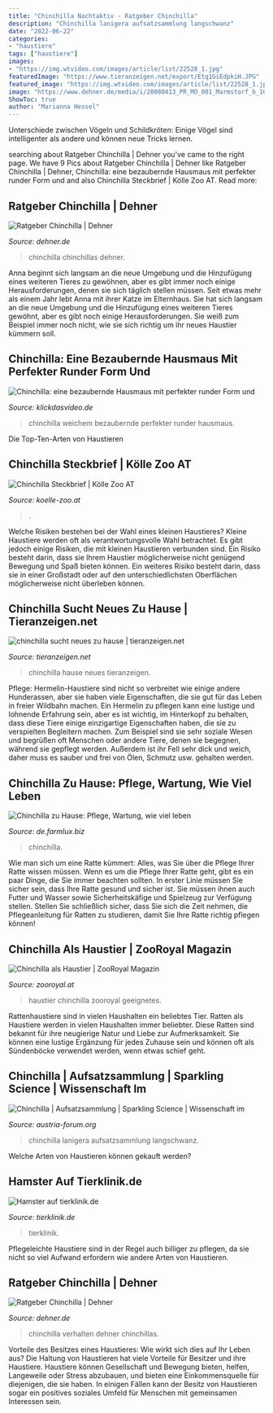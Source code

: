 ```yaml
---
title: "Chinchilla Nachtaktiv - Ratgeber Chinchilla"
description: "Chinchilla lanigera aufsatzsammlung langschwanz"
date: "2022-06-22"
categories:
- "haustiere"
tags: ["haustiere"]
images:
- "https://img.wtvideo.com/images/article/list/22528_1.jpg"
featuredImage: "https://www.tieranzeigen.net/export/Etq1GiEdpkiH.JPG"
featured_image: "https://img.wtvideo.com/images/article/list/22528_1.jpg"
image: "https://www.dehner.de/media/i/20080413_PR_MO_001_Marmstorf_b_1099-20140-1.jpg"
ShowToc: true
author: "Marianna Hessel"
---
```



Unterschiede zwischen Vögeln und Schildkröten: Einige Vögel sind intelligenter als andere und können neue Tricks lernen.

	

		
searching about Ratgeber Chinchilla | Dehner you've came to the right page. We have 9 Pics about Ratgeber Chinchilla | Dehner like Ratgeber Chinchilla | Dehner, Chinchilla: eine bezaubernde Hausmaus mit perfekter runder Form und and also Chinchilla Steckbrief | Kölle Zoo AT. Read more:
		
    
## Ratgeber Chinchilla | Dehner

<img loading=lazy src="https://www.dehner.de/media/i/20080413_PR_MO_001_Marmstorf_b_1099-20140-1.jpg" onerror="this.onerror=null;this.src='https://tse2.mm.bing.net/th?id=OIP.uK3x9u7WcjAUzr1wmAlJ5QHaCe&amp;pid=15.1';" alt="Ratgeber Chinchilla | Dehner">

_Source: dehner.de_

>chinchilla chinchillas dehner. 

	

Anna beginnt sich langsam an die neue Umgebung und die Hinzufügung eines weiteren Tieres zu gewöhnen, aber es gibt immer noch einige Herausforderungen, denen sie sich täglich stellen müssen.
Seit etwas mehr als einem Jahr lebt Anna mit ihrer Katze im Elternhaus. Sie hat sich langsam an die neue Umgebung und die Hinzufügung eines weiteren Tieres gewöhnt, aber es gibt noch einige Herausforderungen. Sie weiß zum Beispiel immer noch nicht, wie sie sich richtig um ihr neues Haustier kümmern soll.

    
## Chinchilla: Eine Bezaubernde Hausmaus Mit Perfekter Runder Form Und

<img loading=lazy src="https://img.wtvideo.com/images/article/list/22528_1.jpg" onerror="this.onerror=null;this.src='https://tse1.mm.bing.net/th?id=OIP.0Ivgj0nTRZcnDKbNLhg3NAHaHa&amp;pid=15.1';" alt="Chinchilla: eine bezaubernde Hausmaus mit perfekter runder Form und">

_Source: klickdasvideo.de_

>chinchilla weichem bezaubernde perfekter runder hausmaus. 

	

Die Top-Ten-Arten von Haustieren

    
## Chinchilla Steckbrief | Kölle Zoo AT

<img loading=lazy src="https://images.koelle-zoo.de/media/image/41/57/32/Chinchilla_1Ry4J9z6Sf2xIH.jpg" onerror="this.onerror=null;this.src='https://tse2.mm.bing.net/th?id=OIP.LWqiExwDevhUDSmi2UIpuQHaDx&amp;pid=15.1';" alt="Chinchilla Steckbrief | Kölle Zoo AT">

_Source: koelle-zoo.at_

>. 

	

Welche Risiken bestehen bei der Wahl eines kleinen Haustieres?
Kleine Haustiere werden oft als verantwortungsvolle Wahl betrachtet. Es gibt jedoch einige Risiken, die mit kleinen Haustieren verbunden sind. Ein Risiko besteht darin, dass sie Ihrem Haustier möglicherweise nicht genügend Bewegung und Spaß bieten können. Ein weiteres Risiko besteht darin, dass sie in einer Großstadt oder auf den unterschiedlichsten Oberflächen möglicherweise nicht überleben können.

    
## Chinchilla Sucht Neues Zu Hause | Tieranzeigen.net

<img loading=lazy src="https://www.tieranzeigen.net/export/Etq1GiEdpkiH.JPG" onerror="this.onerror=null;this.src='https://tse4.mm.bing.net/th?id=OIP.z7T_KhU3Kk4aC1jvgjiFbwHaE6&amp;pid=15.1';" alt="chinchilla sucht neues zu hause | tieranzeigen.net">

_Source: tieranzeigen.net_

>chinchilla hause neues tieranzeigen. 

	

Pflege: Hermelin-Haustiere sind nicht so verbreitet wie einige andere Hunderassen, aber sie haben viele Eigenschaften, die sie gut für das Leben in freier Wildbahn machen.
Ein Hermelin zu pflegen kann eine lustige und lohnende Erfahrung sein, aber es ist wichtig, im Hinterkopf zu behalten, dass diese Tiere einige einzigartige Eigenschaften haben, die sie zu verspielten Begleitern machen. Zum Beispiel sind sie sehr soziale Wesen und begrüßen oft Menschen oder andere Tiere, denen sie begegnen, während sie gepflegt werden. Außerdem ist ihr Fell sehr dick und weich, daher muss es sauber und frei von Ölen, Schmutz usw. gehalten werden.

    
## Chinchilla Zu Hause: Pflege, Wartung, Wie Viel Leben

<img loading=lazy src="https://de.farmlux.biz/wp-content/uploads/2016/09/shinshilla-v-domashnix-usloviyax-1-600x391.jpg" onerror="this.onerror=null;this.src='https://tse3.mm.bing.net/th?id=OIP.Ldd-PEdLRqLsUeMxQ_70gwHaE0&amp;pid=15.1';" alt="Chinchilla zu Hause: Pflege, Wartung, wie viel leben">

_Source: de.farmlux.biz_

>chinchilla. 

	

Wie man sich um eine Ratte kümmert: Alles, was Sie über die Pflege Ihrer Ratte wissen müssen.
Wenn es um die Pflege Ihrer Ratte geht, gibt es ein paar Dinge, die Sie immer beachten sollten. In erster Linie müssen Sie sicher sein, dass Ihre Ratte gesund und sicher ist. Sie müssen ihnen auch Futter und Wasser sowie Sicherheitskäfige und Spielzeug zur Verfügung stellen. Stellen Sie schließlich sicher, dass Sie sich die Zeit nehmen, die Pflegeanleitung für Ratten zu studieren, damit Sie Ihre Ratte richtig pflegen können!

    
## Chinchilla Als Haustier | ZooRoyal Magazin

<img loading=lazy src="https://www.zooroyal.at/magazin/wp-content/uploads/2017/11/chinchilla-760x570.jpg" onerror="this.onerror=null;this.src='https://tse2.mm.bing.net/th?id=OIP.64DCZoB0Axbm6ZYV9Zy2xAHaFj&amp;pid=15.1';" alt="Chinchilla als Haustier | ZooRoyal Magazin">

_Source: zooroyal.at_

>haustier chinchilla zooroyal geeignetes. 

	

Rattenhaustiere sind in vielen Haushalten ein beliebtes Tier.
Ratten als Haustiere werden in vielen Haushalten immer beliebter. Diese Ratten sind bekannt für ihre neugierige Natur und Liebe zur Aufmerksamkeit. Sie können eine lustige Ergänzung für jedes Zuhause sein und können oft als Sündenböcke verwendet werden, wenn etwas schief geht.

    
## Chinchilla | Aufsatzsammlung | Sparkling Science | Wissenschaft Im

<img loading=lazy src="https://austria-forum.org/attach/Sparkling_Science/Aufsatzsammlung/Chinchilla/Chinchilla.jpg" onerror="this.onerror=null;this.src='https://tse1.mm.bing.net/th?id=OIP.o3OoHiJPgcbbBEwChBfZagHaE7&amp;pid=15.1';" alt="Chinchilla | Aufsatzsammlung | Sparkling Science | Wissenschaft im">

_Source: austria-forum.org_

>chinchilla lanigera aufsatzsammlung langschwanz. 

	

Welche Arten von Haustieren können gekauft werden?

    
## Hamster Auf Tierklinik.de

<img loading=lazy src="http://www.tierklinik.de/datenpool/69.jpg" onerror="this.onerror=null;this.src='https://tse4.mm.bing.net/th?id=OIP.1vGlYEZrb5xfvfZ8ndhCCQAAAA&amp;pid=15.1';" alt="Hamster auf tierklinik.de">

_Source: tierklinik.de_

>tierklinik. 

	

Pflegeleichte Haustiere sind in der Regel auch billiger zu pflegen, da sie nicht so viel Aufwand erfordern wie andere Arten von Haustieren.

    
## Ratgeber Chinchilla | Dehner

<img loading=lazy src="https://www.dehner.de/media/i/Chinchilla_3-22993-1.jpg" onerror="this.onerror=null;this.src='https://tse1.mm.bing.net/th?id=OIP.Z3mhUEN1XMb48MKCDkRjGQAAAA&amp;pid=15.1';" alt="Ratgeber Chinchilla | Dehner">

_Source: dehner.de_

>chinchilla verhalten dehner chinchillas. 

	

Vorteile des Besitzes eines Haustieres: Wie wirkt sich dies auf Ihr Leben aus?
Die Haltung von Haustieren hat viele Vorteile für Besitzer und ihre Haustiere. Haustiere können Gesellschaft und Bewegung bieten, helfen, Langeweile oder Stress abzubauen, und bieten eine Einkommensquelle für diejenigen, die sie haben. In einigen Fällen kann der Besitz von Haustieren sogar ein positives soziales Umfeld für Menschen mit gemeinsamen Interessen sein.

